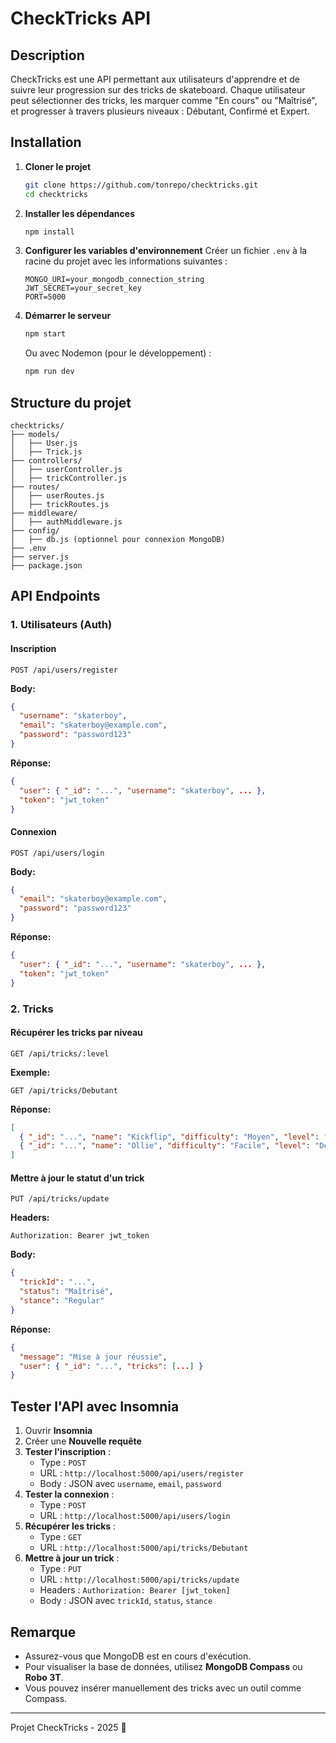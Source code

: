 # CheckTricks API

## Description

CheckTricks est une API permettant aux utilisateurs d'apprendre et de suivre leur progression sur des tricks de skateboard. Chaque utilisateur peut sélectionner des tricks, les marquer comme "En cours" ou "Maîtrisé", et progresser à travers plusieurs niveaux : Débutant, Confirmé et Expert.

## Installation

1. **Cloner le projet**
   ```sh
   git clone https://github.com/tonrepo/checktricks.git
   cd checktricks
   ```
2. **Installer les dépendances**
   ```sh
   npm install
   ```
3. **Configurer les variables d'environnement** Créer un fichier `.env` à la racine du projet avec les informations suivantes :
   ```env
   MONGO_URI=your_mongodb_connection_string
   JWT_SECRET=your_secret_key
   PORT=5000
   ```
4. **Démarrer le serveur**
   ```sh
   npm start
   ```
   Ou avec Nodemon (pour le développement) :
   ```sh
   npm run dev
   ```

## Structure du projet

```
checktricks/
├── models/
│   ├── User.js
│   ├── Trick.js
├── controllers/
│   ├── userController.js
│   ├── trickController.js
├── routes/
│   ├── userRoutes.js
│   ├── trickRoutes.js
├── middleware/
│   ├── authMiddleware.js
├── config/
│   ├── db.js (optionnel pour connexion MongoDB)
├── .env
├── server.js
├── package.json
```

## API Endpoints

### 1. Utilisateurs (Auth)

#### Inscription

```http
POST /api/users/register
```

**Body:**

```json
{
  "username": "skaterboy",
  "email": "skaterboy@example.com",
  "password": "password123"
}
```

**Réponse:**

```json
{
  "user": { "_id": "...", "username": "skaterboy", ... },
  "token": "jwt_token"
}
```

#### Connexion

```http
POST /api/users/login
```

**Body:**

```json
{
  "email": "skaterboy@example.com",
  "password": "password123"
}
```

**Réponse:**

```json
{
  "user": { "_id": "...", "username": "skaterboy", ... },
  "token": "jwt_token"
}
```

### 2. Tricks

#### Récupérer les tricks par niveau

```http
GET /api/tricks/:level
```

**Exemple:**

```http
GET /api/tricks/Debutant
```

**Réponse:**

```json
[
  { "_id": "...", "name": "Kickflip", "difficulty": "Moyen", "level": "Débutant" },
  { "_id": "...", "name": "Ollie", "difficulty": "Facile", "level": "Débutant" }
]
```

#### Mettre à jour le statut d'un trick

```http
PUT /api/tricks/update
```

**Headers:**

```
Authorization: Bearer jwt_token
```

**Body:**

```json
{
  "trickId": "...",
  "status": "Maîtrisé",
  "stance": "Regular"
}
```

**Réponse:**

```json
{
  "message": "Mise à jour réussie",
  "user": { "_id": "...", "tricks": [...] }
}
```

## Tester l'API avec Insomnia

1. Ouvrir **Insomnia**
2. Créer une **Nouvelle requête**
3. **Tester l'inscription** :
   - Type : `POST`
   - URL : `http://localhost:5000/api/users/register`
   - Body : JSON avec `username`, `email`, `password`
4. **Tester la connexion** :
   - Type : `POST`
   - URL : `http://localhost:5000/api/users/login`
5. **Récupérer les tricks** :
   - Type : `GET`
   - URL : `http://localhost:5000/api/tricks/Debutant`
6. **Mettre à jour un trick** :
   - Type : `PUT`
   - URL : `http://localhost:5000/api/tricks/update`
   - Headers : `Authorization: Bearer [jwt_token]`
   - Body : JSON avec `trickId`, `status`, `stance`

## Remarque

- Assurez-vous que MongoDB est en cours d'exécution.
- Pour visualiser la base de données, utilisez **MongoDB Compass** ou **Robo 3T**.
- Vous pouvez insérer manuellement des tricks avec un outil comme Compass.

---

Projet CheckTricks - 2025 🚀

